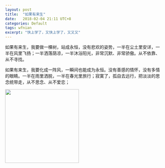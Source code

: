 ```yaml
---
layout: post
title:  "如果有来生"
date:   2018-02-04 21:11 UTC+8
categories: Default
tags: wfnian
excerpt: "快上学了，又快上学了，又又又"
---
```


如果有来生，我要做一棵树，站成永恒，没有悲欢的姿势，一半在尘土里安详，一半在风里飞扬；一半洒落荫凉，一半沐浴阳光，非常沉默、非常骄傲。从不依靠、从不寻找。

如果有来生，我要化成一阵风，一瞬间也能成为永恒。没有善感的情怀，没有多情的眼睛。一半在雨里洒脱，一半在春光里旅行；寂寞了，孤自去远行，把淡淡的思念统带走，从不思念、从不爱恋；

<img src = 'https://p.pstatp.com/origin/ff6a0000d909610d51a1' width="240"/>